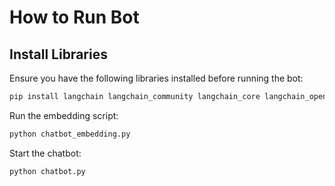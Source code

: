 # How to Run Bot

## Install Libraries  
Ensure you have the following libraries installed before running the bot:

```bash
pip install langchain langchain_community langchain_core langchain_openai langchain_huggingface
```
Run the embedding script:

```bash
python chatbot_embedding.py
```
Start the chatbot:

```bash
python chatbot.py
```

